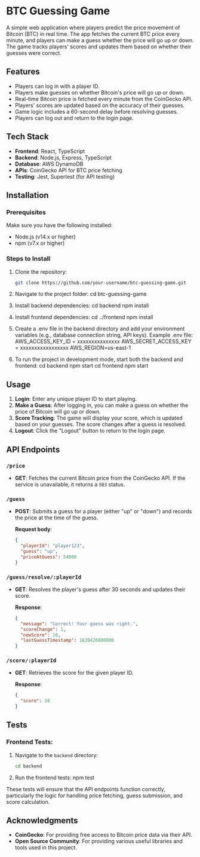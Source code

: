 # BTC Guessing Game

A simple web application where players predict the price movement of Bitcoin (BTC) in real time. The app fetches the current BTC price every minute, and players can make a guess whether the price will go up or down. The game tracks players' scores and updates them based on whether their guesses were correct.

## Features
- Players can log in with a player ID.
- Players make guesses on whether Bitcoin's price will go up or down.
- Real-time Bitcoin price is fetched every minute from the CoinGecko API.
- Players' scores are updated based on the accuracy of their guesses.
- Game logic includes a 60-second delay before resolving guesses.
- Players can log out and return to the login page.

## Tech Stack
- **Frontend**: React, TypeScript
- **Backend**: Node.js, Express, TypeScript
- **Database**: AWS DynamoDB
- **APIs**: CoinGecko API for BTC price fetching
- **Testing**: Jest, Supertest (for API testing)

## Installation

### Prerequisites
Make sure you have the following installed:
- Node.js (v14.x or higher)
- npm (v7.x or higher)


### Steps to Install

1. Clone the repository:

   ```bash
   git clone https://github.com/your-username/btc-guessing-game.git
   
2. Navigate to the project folder:
  cd btc-guessing-game

3. Install backend dependencies:
  cd backend
  npm install

4. Install frontend dependencies:
  cd ../frontend
  npm install

5. Create a .env file in the backend directory and add your environment variables (e.g., database connection string, API keys).
  Example .env file:
    AWS_ACCESS_KEY_ID = xxxxxxxxxxxxxxx
    AWS_SECRET_ACCESS_KEY = xxxxxxxxxxxxxxxxx
    AWS_REGION=us-east-1

6. To run the project in development mode, start both the backend and frontend:
  cd backend
  npm start
  cd frontend
  npm start

## Usage

1. **Login**: Enter any unique player ID to start playing.
2. **Make a Guess**: After logging in, you can make a guess on whether the price of Bitcoin will go up or down.
3. **Score Tracking**: The game will display your score, which is updated based on your guesses. The score changes after a guess is resolved.
4. **Logout**: Click the "Logout" button to return to the login page.

## API Endpoints

### `/price`
- **GET**: Fetches the current Bitcoin price from the CoinGecko API. If the service is unavailable, it returns a `503` status.

### `/guess`
- **POST**: Submits a guess for a player (either "up" or "down") and records the price at the time of the guess.
  
  **Request body**:
  ```json
  {
    "playerId": "player123",
    "guess": "up",
    "priceAtGuess": 54000
  }

### `/guess/resolve/:playerId`
- **GET**: Resolves the player's guess after 30 seconds and updates their score.
  
  **Response**:
  ```json
  {
    "message": "Correct! Your guess was right.",
    "scoreChange": 1,
    "newScore": 10,
    "lastGuessTimestamp": 1639426800000
  }

### `/score/:playerId`
- **GET**: Retrieves the score for the given player ID.
  
  **Response**:
  ```json
  {
    "score": 10
  }

## Tests

### Frontend Tests:
1. Navigate to the `backend` directory:
   ```bash
   cd backend

2. Run the frontend tests:
  npm test

These tests will ensure that the API endpoints function correctly, particularly the logic for handling price fetching, guess submission, and score calculation.

## Acknowledgments

- **CoinGecko**: For providing free access to Bitcoin price data via their API.
- **Open Source Community**: For providing various useful libraries and tools used in this project.
